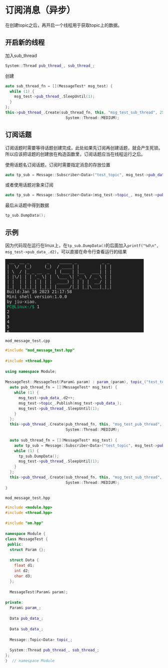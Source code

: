 # 订阅消息（异步）

在创建topic之后，再开启一个线程用于获取topic上的数据。

## 开启新的线程

加入sub_thread

```c++
System::Thread pub_thread_, sub_thread_;
```

创建

```c++
auto sub_thread_fn = [](MessageTest* msg_test) {
  while (1) {
    msg_test->pub_thread_.SleepUntil(1);
  }
};
this->pub_thread_.Create(sub_thread_fn, this, "msg_test_sub_thread", 256,
                           System::Thread::MEDIUM);
```

## 订阅话题

订阅话题时需要等待话题创建完成，此处如果先订阅再创建话题，就会产生死锁。所以应该把话题的创建放在构造函数里，订阅话题应当在线程运行之后。

使用话题名订阅话题，订阅时需要指定消息的存放位置

```c++
auto tp_sub = Message::Subscriber<Data>("test_topic", msg_test->pub_data_);
```

或者使用话题对象来订阅

```c++
auto tp_sub = Message::Subscriber<Data>(msg_test->topic_, msg_test->pub_data_);
```

最后从话题中得到数据

```c++
tp_sub.DumpData();
```

## 示例

因为代码现在运行在linux上，在`tp_sub.DumpData()`的后面加入`printf("%d\n", msg_test->pub_data_.d2)`，可以直接在命令行查看运行的结果

![结果](../../img/msg_test.png)

`mod_message_test.cpp`

```c++
#include "mod_message_test.hpp"

#include <thread.hpp>

using namespace Module;

MessageTest::MessageTest(Param& param) : param_(param), topic_("test_topic") {
  auto pub_thread_fn = [](MessageTest* msg_test) {
    while (1) {
      msg_test->pub_data_.d2++;
      msg_test->topic_.Publish(msg_test->pub_data_);
      msg_test->pub_thread_.SleepUntil(1);
    }
  };
  this->pub_thread_.Create(pub_thread_fn, this, "msg_test_pub_thread", 256,
                           System::Thread::MEDIUM);

  auto sub_thread_fn = [](MessageTest* msg_test) {
    auto tp_sub = Message::Subscriber<Data>("test_topic", msg_test->pub_data_);
    while (1) {
      tp_sub.DumpData();
      msg_test->pub_thread_.SleepUntil(1);
    }
  };
  this->pub_thread_.Create(sub_thread_fn, this, "msg_test_sub_thread", 256,
                           System::Thread::MEDIUM);
}
```

`mod_message_test.hpp`

```c++
#include <module.hpp>
#include <thread.hpp>

#include "om.hpp"

namespace Module {
class MessageTest {
 public:
  struct Param {};

  struct Data {
    float d1;
    int d2;
    char d3;
  };

  MessageTest(Param& param);

private:
  Param& param_;

  Data pub_data_;

  Data sub_data_;

  Message::Topic<Data> topic_;

  System::Thread pub_thread_, sub_thread_;
};
}  // namespace Module
```
